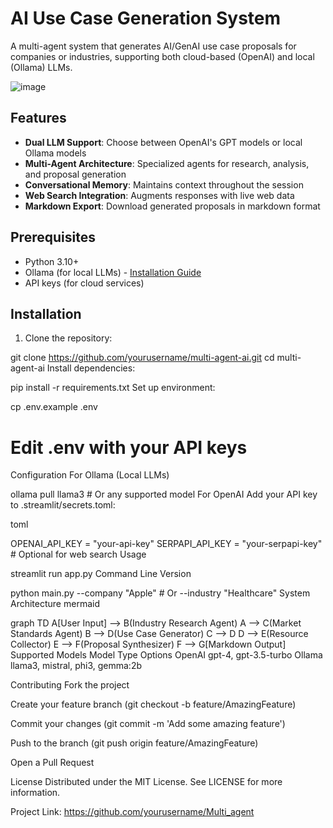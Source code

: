 # AI Use Case Generation System

A multi-agent system that generates AI/GenAI use case proposals for companies or industries, supporting both cloud-based (OpenAI) and local (Ollama) LLMs.

![image](https://github.com/user-attachments/assets/4ba135d5-1781-45d2-8880-7da632c4075c)

## Features

- **Dual LLM Support**: Choose between OpenAI's GPT models or local Ollama models
- **Multi-Agent Architecture**: Specialized agents for research, analysis, and proposal generation
- **Conversational Memory**: Maintains context throughout the session
- **Web Search Integration**: Augments responses with live web data
- **Markdown Export**: Download generated proposals in markdown format

## Prerequisites

- Python 3.10+
- Ollama (for local LLMs) - [Installation Guide](https://ollama.com/)
- API keys (for cloud services)

## Installation

1. Clone the repository:

git clone https://github.com/yourusername/multi-agent-ai.git
cd multi-agent-ai
Install dependencies:



pip install -r requirements.txt
Set up environment:


cp .env.example .env
# Edit .env with your API keys
Configuration
For Ollama (Local LLMs)

ollama pull llama3  # Or any supported model
For OpenAI
Add your API key to .streamlit/secrets.toml:

toml

OPENAI_API_KEY = "your-api-key"
SERPAPI_API_KEY = "your-serpapi-key"  # Optional for web search
Usage

streamlit run app.py
Command Line Version

python main.py --company "Apple"  # Or --industry "Healthcare"
System Architecture
mermaid

graph TD
    A[User Input] --> B(Industry Research Agent)
    A --> C(Market Standards Agent)
    B --> D(Use Case Generator)
    C --> D
    D --> E(Resource Collector)
    E --> F(Proposal Synthesizer)
    F --> G[Markdown Output]
Supported Models
Model Type	Options
OpenAI	gpt-4, gpt-3.5-turbo
Ollama	llama3, mistral, phi3, gemma:2b

Contributing
Fork the project

Create your feature branch (git checkout -b feature/AmazingFeature)

Commit your changes (git commit -m 'Add some amazing feature')

Push to the branch (git push origin feature/AmazingFeature)

Open a Pull Request

License
Distributed under the MIT License. See LICENSE for more information.


Project Link: https://github.com/yourusername/Multi_agent
